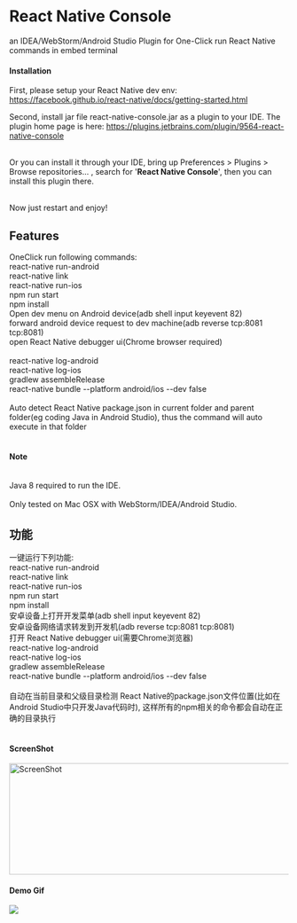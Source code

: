 # React Native Console
an IDEA/WebStorm/Android Studio Plugin for One-Click run React Native commands in embed terminal

#### Installation
First, please setup your React Native dev env:
https://facebook.github.io/react-native/docs/getting-started.html

Second, install jar file react-native-console.jar as a plugin to your IDE.
The plugin home page is here: https://plugins.jetbrains.com/plugin/9564-react-native-console<br/><br/>

Or you can install it through your IDE, bring up  Preferences > Plugins > Browse repositories... , search for '**React Native Console**',
then you can install this plugin there.<br/><br/>

Now just restart and enjoy!

<h2>Features</h2>
      OneClick run following commands:<br/>
      react-native run-android<br/>
      react-native link<br/>
      react-native run-ios<br/>
      npm run start<br/>
      npm install<br/>
      Open dev menu on Android device(adb shell input keyevent 82)<br/>
      forward android device request to dev machine(adb reverse tcp:8081 tcp:8081)<br/>
      open React Native debugger ui(Chrome browser required)<br/>
      <br/>
      react-native log-android<br/>
      react-native log-ios<br/>
      gradlew assembleRelease<br/>
      react-native bundle --platform android/ios --dev false<br/><br/>
      Auto detect React Native package.json in current folder and parent folder(eg coding Java in Android Studio),
       thus the command will auto execute in that folder<br/>
      <br/>



#### Note
<br/>Java 8 required to run the IDE.<br/>
<br/>Only tested on Mac OSX with WebStorm/IDEA/Android Studio.<br/>


<h2>功能</h2>
      一键运行下列功能:<br/>
      react-native run-android<br/>
      react-native link<br/>
      react-native run-ios<br/>
      npm run start<br/>
      npm install<br/>
      安卓设备上打开开发菜单(adb shell input keyevent 82)<br/>
      安卓设备网络请求转发到开发机(adb reverse tcp:8081 tcp:8081)<br/>
      打开 React Native debugger ui(需要Chrome浏览器)<br/>
      react-native log-android<br/>
      react-native log-ios<br/>
      gradlew assembleRelease<br/>
      react-native bundle --platform android/ios --dev false<br/><br/>
      自动在当前目录和父级目录检测 React Native的package.json文件位置(比如在Android Studio中只开发Java代码时), 这样所有的npm相关的命令都会自动在正确的目录执行<br/>
      <br/>

#### ScreenShot

<img src="https://plugins.jetbrains.com/files/9564/screenshot_16835.png" width="552" height="201" alt="ScreenShot" align="center" />

#### Demo Gif
![](https://raw.githubusercontent.com/beansoftapp/react-native-console/master/screenshot/rnconsole.gif)


